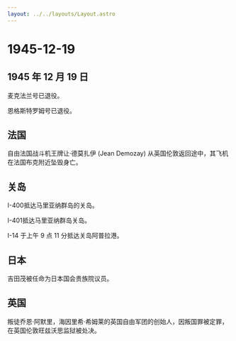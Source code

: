 ```yaml
---
layout: ../../layouts/Layout.astro
---
```


# 1945-12-19

## 1945 年 12 月 19 日

麦克法兰号已退役。

恩格斯特罗姆号已退役。

## 法国

自由法国战斗机王牌让·德莫扎伊 (Jean Demozay)
从英国伦敦返回途中，其飞机在法国布克附近坠毁身亡。

## 关岛

I-400抵达马里亚纳群岛的关岛。

I-401抵达马里亚纳群岛关岛。

I-14 于上午 9 点 11 分抵达关岛阿普拉港。

## 日本

吉田茂被任命为日本国会贵族院议员。

## 英国

叛徒乔恩·阿默里，海因里希·希姆莱的英国自由军团的创始人，因叛国罪被定罪，在英国伦敦旺兹沃思监狱被处决。